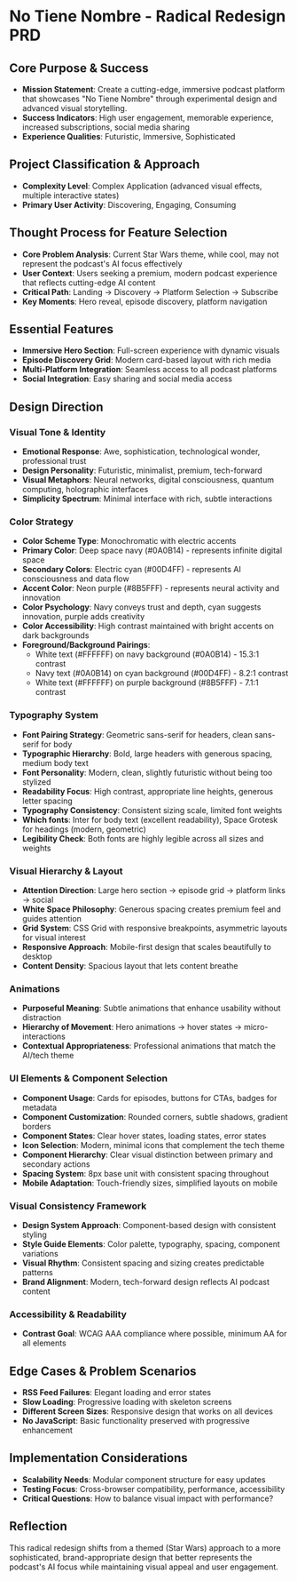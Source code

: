 # No Tiene Nombre - Radical Redesign PRD

## Core Purpose & Success
- **Mission Statement**: Create a cutting-edge, immersive podcast platform that showcases "No Tiene Nombre" through experimental design and advanced visual storytelling.
- **Success Indicators**: High user engagement, memorable experience, increased subscriptions, social media sharing
- **Experience Qualities**: Futuristic, Immersive, Sophisticated

## Project Classification & Approach
- **Complexity Level**: Complex Application (advanced visual effects, multiple interactive states)
- **Primary User Activity**: Discovering, Engaging, Consuming

## Thought Process for Feature Selection
- **Core Problem Analysis**: Current Star Wars theme, while cool, may not represent the podcast's AI focus effectively
- **User Context**: Users seeking a premium, modern podcast experience that reflects cutting-edge AI content
- **Critical Path**: Landing → Discovery → Platform Selection → Subscribe
- **Key Moments**: Hero reveal, episode discovery, platform navigation

## Essential Features
- **Immersive Hero Section**: Full-screen experience with dynamic visuals
- **Episode Discovery Grid**: Modern card-based layout with rich media
- **Multi-Platform Integration**: Seamless access to all podcast platforms
- **Social Integration**: Easy sharing and social media access

## Design Direction

### Visual Tone & Identity
- **Emotional Response**: Awe, sophistication, technological wonder, professional trust
- **Design Personality**: Futuristic, minimalist, premium, tech-forward
- **Visual Metaphors**: Neural networks, digital consciousness, quantum computing, holographic interfaces
- **Simplicity Spectrum**: Minimal interface with rich, subtle interactions

### Color Strategy
- **Color Scheme Type**: Monochromatic with electric accents
- **Primary Color**: Deep space navy (#0A0B14) - represents infinite digital space
- **Secondary Colors**: Electric cyan (#00D4FF) - represents AI consciousness and data flow
- **Accent Color**: Neon purple (#8B5FFF) - represents neural activity and innovation
- **Color Psychology**: Navy conveys trust and depth, cyan suggests innovation, purple adds creativity
- **Color Accessibility**: High contrast maintained with bright accents on dark backgrounds
- **Foreground/Background Pairings**: 
  - White text (#FFFFFF) on navy background (#0A0B14) - 15.3:1 contrast
  - Navy text (#0A0B14) on cyan background (#00D4FF) - 8.2:1 contrast
  - White text (#FFFFFF) on purple background (#8B5FFF) - 7.1:1 contrast

### Typography System
- **Font Pairing Strategy**: Geometric sans-serif for headers, clean sans-serif for body
- **Typographic Hierarchy**: Bold, large headers with generous spacing, medium body text
- **Font Personality**: Modern, clean, slightly futuristic without being too stylized
- **Readability Focus**: High contrast, appropriate line heights, generous letter spacing
- **Typography Consistency**: Consistent sizing scale, limited font weights
- **Which fonts**: Inter for body text (excellent readability), Space Grotesk for headings (modern, geometric)
- **Legibility Check**: Both fonts are highly legible across all sizes and weights

### Visual Hierarchy & Layout
- **Attention Direction**: Large hero section → episode grid → platform links → social
- **White Space Philosophy**: Generous spacing creates premium feel and guides attention
- **Grid System**: CSS Grid with responsive breakpoints, asymmetric layouts for visual interest
- **Responsive Approach**: Mobile-first design that scales beautifully to desktop
- **Content Density**: Spacious layout that lets content breathe

### Animations
- **Purposeful Meaning**: Subtle animations that enhance usability without distraction
- **Hierarchy of Movement**: Hero animations → hover states → micro-interactions
- **Contextual Appropriateness**: Professional animations that match the AI/tech theme

### UI Elements & Component Selection
- **Component Usage**: Cards for episodes, buttons for CTAs, badges for metadata
- **Component Customization**: Rounded corners, subtle shadows, gradient borders
- **Component States**: Clear hover states, loading states, error states
- **Icon Selection**: Modern, minimal icons that complement the tech theme
- **Component Hierarchy**: Clear visual distinction between primary and secondary actions
- **Spacing System**: 8px base unit with consistent spacing throughout
- **Mobile Adaptation**: Touch-friendly sizes, simplified layouts on mobile

### Visual Consistency Framework
- **Design System Approach**: Component-based design with consistent styling
- **Style Guide Elements**: Color palette, typography, spacing, component variations
- **Visual Rhythm**: Consistent spacing and sizing creates predictable patterns
- **Brand Alignment**: Modern, tech-forward design reflects AI podcast content

### Accessibility & Readability
- **Contrast Goal**: WCAG AAA compliance where possible, minimum AA for all elements

## Edge Cases & Problem Scenarios
- **RSS Feed Failures**: Elegant loading and error states
- **Slow Loading**: Progressive loading with skeleton screens
- **Different Screen Sizes**: Responsive design that works on all devices
- **No JavaScript**: Basic functionality preserved with progressive enhancement

## Implementation Considerations
- **Scalability Needs**: Modular component structure for easy updates
- **Testing Focus**: Cross-browser compatibility, performance, accessibility
- **Critical Questions**: How to balance visual impact with performance?

## Reflection
This radical redesign shifts from a themed (Star Wars) approach to a more sophisticated, brand-appropriate design that better represents the podcast's AI focus while maintaining visual appeal and user engagement.